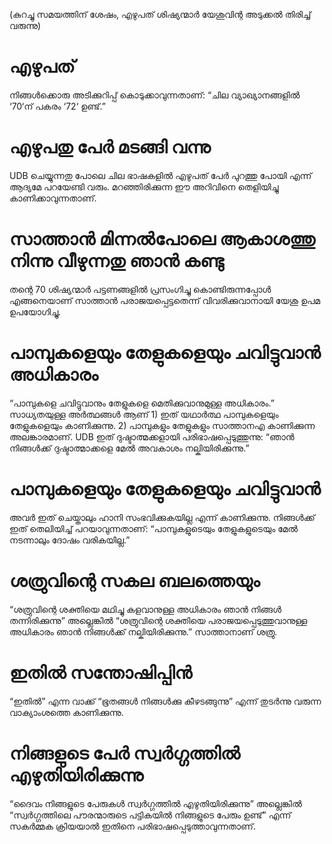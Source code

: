 (കുറച്ചു സമയത്തിന് ശേഷം, എഴുപത് ശിഷ്യന്മാർ യേശുവിന്റ അടുക്കൽ തിരിച്ച് വരുന്നു)
# എഴുപത്
നിങ്ങൾക്കൊരു അടിക്കുറിപ്പ് കൊടുക്കാവുന്നതാണ്: “ചില വ്യാഖ്യാനങ്ങളിൽ ‘70‘ന് പകരം ‘72‘ ഉണ്ട്.”
# എഴുപതു പേർ മടങ്ങി വന്നു
UDB ചെയ്യുന്നതു പോലെ ചില ഭാഷകളിൽ എഴുപത് പേർ പുറത്തു പോയി എന്ന് ആദ്യമേ പറയേണ്ടി വരും. മറഞ്ഞിരിക്കുന്ന ഈ അറിവിനെ തെളിയിച്ചു കാണിക്കാവുന്നതാണ്.
# സാത്താൻ മിന്നൽപോലെ ആകാശത്തു നിന്നു വീഴുന്നതു ഞാൻ കണ്ടു
തന്റെ 70 ശിഷ്യന്മാർ പട്ടണങ്ങളിൽ പ്രസംഗിച്ചു കൊണ്ടിരുന്നപ്പോൾ എങ്ങനെയാണ് സാത്താൻ പരാജയപ്പെട്ടതെന്ന് വിവരിക്കുവാനായി യേശു ഉപമ ഉപയോഗിച്ചു.
# പാമ്പുകളെയും തേളുകളെയും ചവിട്ടുവാൻ അധികാരം
“പാമ്പുകളെ ചവിട്ടുവാനും തേളുകളെ മെതിക്കുവാനുമുള്ള അധികാരം.” സാധ്യതയുള്ള അർത്ഥങ്ങൾ ആണ് 1) ഇത് യഥാർത്ഥ പാമ്പുകളെയും തേളുകളെയും കാണിക്കുന്നു. 2) പാമ്പുകളും തേളുകളും സാത്താനഎ കാണിക്കുന്ന അലങ്കാരമാണ്. UDB ഇത് ദുഷ്ടാത്മക്കളായി പരിഭാഷപ്പെടുത്തുന്നു: “ഞാൻ നിങ്ങൾക്ക് ദുഷ്ടാത്മാക്കളെ മേൽ അവകാശം നല്കിയിരിക്കുന്നു.” 
# പാമ്പുകളെയും തേളുകളെയും ചവിട്ടുവാൻ
അവർ ഇത് ചെയ്താലും ഹാനി സംഭവിക്കുകയില്ല എന്ന് കാണിക്കുന്നു. നിങ്ങൾക്ക് ഇത് തെലിയിച്ച് പറയാവുന്നതാണ്: “പാമ്പുകളുടെയും തേളുകളുടെയും മേൽ നടന്നാലും ദോഷം വരികയില്ല.”
# ശത്രുവിന്റെ സകല ബലത്തെയും
“ശത്രുവിന്റെ ശക്തിയെ മഥിച്ചു കളവാനുള്ള അധികാരം ഞാൻ നിങ്ങൾ തന്നിരിക്കുന്നു” അല്ലെങ്കിൽ “ശത്രുവിന്റെ ശക്തിയെ പരാജയപ്പെടുത്തുവാനുള്ള അധികാരം ഞാൻ നിങ്ങൾക്ക് നല്കിയിരിക്കുന്നു.” സാത്താനാണ് ശത്രു.
# ഇതിൽ സന്തോഷിപ്പിൻ
“ഇതിൽ” എന്ന വാക്ക് “ഭൂതങ്ങൾ നിങ്ങൾക്കു കീഴടങ്ങുന്നു” എന്ന് തുടർന്നു വരുന്ന വാക്യാംശത്തെ കാണിക്കുന്നു.
# നിങ്ങളുടെ പേർ സ്വർഗ്ഗത്തിൽ എഴുതിയിരിക്കുന്നു
“ദൈവം നിങ്ങളുടെ പേരുകൾ സ്വർഗ്ഗത്തിൽ എഴുതിയിരിക്കുന്നു” അല്ലെങ്കിൽ “സ്വർഗ്ഗത്തിലെ പൗരന്മാരുടെ പട്ടികയിൽ നിങ്ങളുടെ പേരും ഉണ്ട്” എന്ന് സകർമ്മക ക്രിയയാൽ ഇതിനെ പരിഭാഷപ്പെടുത്താവുന്നതാണ്.
